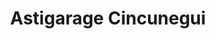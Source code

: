 ---
title: "Astigarage Cincunegui"
url: /osses/astigarage-cincunegui/
shop: réparation de voitures
---